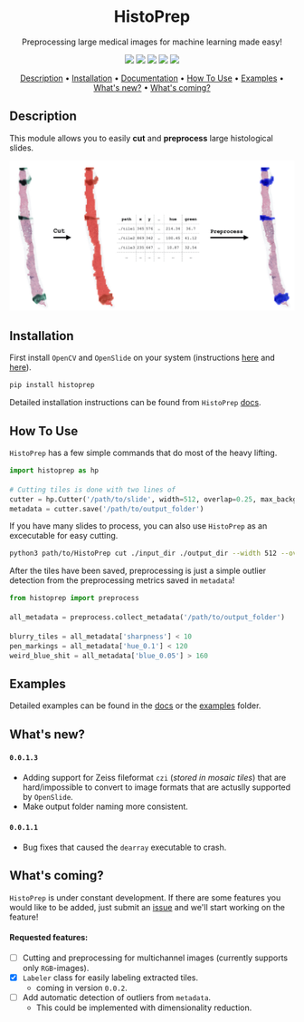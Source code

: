 <div align="center">

# HistoPrep
Preprocessing large medical images for machine learning made easy!

<p align="center">
    <a href="#version" alt="Version">
        <img src="https://img.shields.io/pypi/v/histoprep"/></a>
    <a href="#licence" alt="Licence">
        <img src="https://img.shields.io/github/license/jopo666/HistoPrep"/></a>
    <a href="#docs" alt="Docs">
        <img src="https://img.shields.io/readthedocs/histoprep"/></a>
    <a href="#issues" alt="Issues">
        <img src="https://img.shields.io/github/issues/jopo666/HistoPrep"/></a>
    <a href="#activity" alt="Activity">
        <img src="https://img.shields.io/github/last-commit/jopo666/HistoPrep"/></a>
</p>

<p align="center">
  <a href="#description">Description</a> •
  <a href="#installation">Installation</a> •
  <a href="https://histoprep.readthedocs.io/en/latest/">Documentation</a> •
  <a href="#how-to-use">How To Use</a> •
  <a href="#examples">Examples</a> •
  <a href="#whats-new">What's new?</a> •
  <a href="#whats-coming">What's coming?</a>
</p>

</div>


## Description

This module allows you to easily **cut** and **preprocess** large histological slides.

![workflow](./docs/_static/workflow.jpeg)


## Installation

First install `OpenCV` and `OpenSlide` on your system (instructions [here](https://docs.opencv.org/master/d0/d3d/tutorial_general_install.html) and [here](https://openslide.org/download/)).

```bash 
pip install histoprep
```

Detailed installation instructions can be found from `HistoPrep` [docs](https://histoprep.readthedocs.io/en/latest/install.html). 

## How To Use

``HistoPrep`` has a few simple commands that do most of the heavy lifting.

```python
import histoprep as hp

# Cutting tiles is done with two lines of
cutter = hp.Cutter('/path/to/slide', width=512, overlap=0.25, max_background=0.7)
metadata = cutter.save('/path/to/output_folder')
```

If you have many slides to process, you can also use `HistoPrep` as an excecutable for easy cutting.

```bash
python3 path/to/HistoPrep cut ./input_dir ./output_dir --width 512 --overlap 0.25 --img_type jpeg
```


After the tiles have been saved, preprocessing is just a simple outlier detection from the preprocessing metrics saved in `metadata`!

```python
from histoprep import preprocess

all_metadata = preprocess.collect_metadata('/path/to/output_folder')

blurry_tiles = all_metadata['sharpness'] < 10
pen_markings = all_metadata['hue_0.1'] < 120
weird_blue_shit = all_metadata['blue_0.05'] > 160
```

## Examples

Detailed examples can be found in the [docs](https://histoprep.readthedocs.io/en/latest/) or the [examples](./examples) folder.

## What's new?

#### `0.0.1.3`
- Adding support for Zeiss fileformat `czi` (_stored in mosaic tiles_) that are hard/impossible to convert to image formats that are actuslly supported by `OpenSlide`.
- Make output folder naming more consistent.

#### `0.0.1.1`
- Bug fixes that caused the `dearray` executable to crash.


## What's coming?

`HistoPrep` is under constant development. If there are some features you would like to be added, just submit an [issue](https://github.com/jopo666/HistoPrep/issues) and we'll start working on the feature!

#### Requested features:

- [ ] Cutting and preprocessing for multichannel images (currently supports only `RGB`-images).
- [x] ``Labeler`` class for easily labeling extracted tiles.
  - coming in version `0.0.2`.
- [ ] Add automatic detection of outliers from `metadata`.
  - This could be implemented with dimensionality reduction.